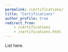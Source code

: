 ```yaml
---
permalink: /certifications/
title: "Certifications"
author_profile: true
redirect_from:
    - /certifications
    - /certifications.html
---
```


List here.